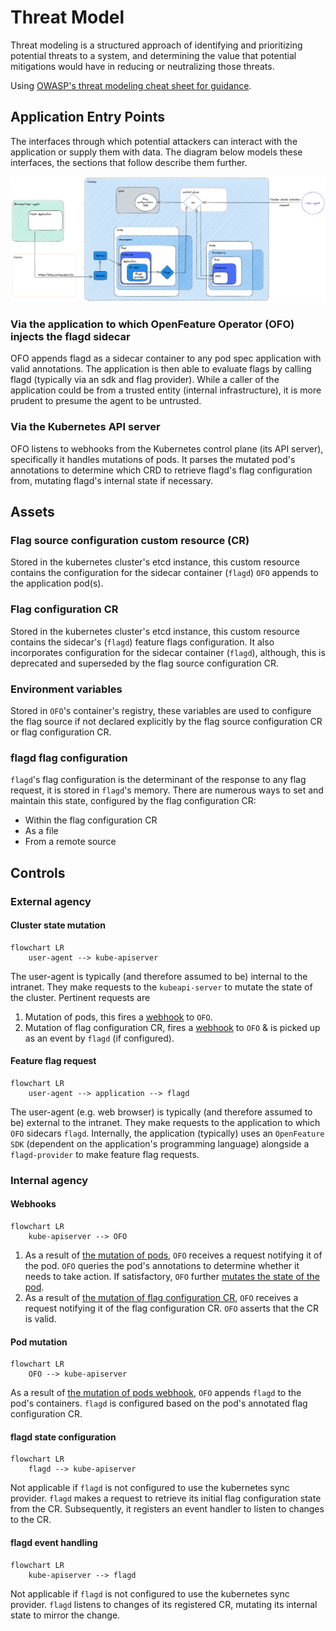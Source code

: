 # Threat Model

Threat modeling is a structured approach of identifying and prioritizing potential threats to a system, and determining the value that potential mitigations would have in reducing or neutralizing those threats.

Using [OWASP's threat modeling cheat sheet for guidance](https://cheatsheetseries.owasp.org/cheatsheets/Threat_Modeling_Cheat_Sheet.html).

## Application Entry Points

The interfaces through which potential attackers can interact with the application or supply them with data.
The diagram below models these interfaces, the sections that follow describe them further.

<img src="../images/ofo_threat_model.png" alt="Diagram of OFO threat model">

### Via the application to which OpenFeature Operator (OFO) injects the flagd sidecar

OFO appends flagd as a sidecar container to any pod spec application with valid annotations. The application is then able to evaluate flags by calling flagd (typically via an sdk and flag provider). While a caller of the application could be from a trusted entity (internal infrastructure), it is more prudent to presume the agent to be untrusted.

### Via the Kubernetes API server

OFO listens to webhooks from the Kubernetes control plane (its API server), specifically it handles mutations of pods.
It parses the mutated pod's annotations to determine which CRD to retrieve flagd's flag configuration from, mutating flagd's internal state if necessary.

## Assets

### Flag source configuration custom resource (CR)

Stored in the kubernetes cluster's etcd instance, this custom resource contains the configuration for the sidecar container (`flagd`) `OFO` appends to the application pod(s).

### Flag configuration CR

Stored in the kubernetes cluster's etcd instance, this custom resource contains the sidecar's (`flagd`) feature flags configuration. It also incorporates configuration for the sidecar container (`flagd`), although, this is deprecated and superseded by the flag source configuration CR.

### Environment variables

Stored in `OFO`'s container's registry, these variables are used to configure the flag source if not declared explicitly by the flag source configuration CR or flag configuration CR.

### flagd flag configuration

`flagd`'s flag configuration is the determinant of the response to any flag request, it is stored in `flagd`'s memory.
There are numerous ways to set and maintain this state, configured by the flag configuration CR:
- Within the flag configuration CR 
- As a file
- From a remote source

## Controls

### External agency

#### Cluster state mutation

```mermaid
flowchart LR
    user-agent --> kube-apiserver
```

The user-agent is typically (and therefore assumed to be) internal to the intranet. They make requests to the `kubeapi-server` to mutate the state of the cluster.
Pertinent requests are
1. Mutation of pods, this fires a [webhook](#webhooks) to `OFO`.
2. Mutation of flag configuration CR, fires a [webhook](#webhooks) to `OFO` & is picked up as an event by `flagd` (if configured).

#### Feature flag request

```mermaid
flowchart LR
    user-agent --> application --> flagd
```

The user-agent (e.g. web browser) is typically (and therefore assumed to be) external to the intranet. They make requests to the application to which `OFO` sidecars `flagd`. Internally, the application (typically) uses an `OpenFeature SDK` (dependent on the application's programming language) alongside a `flagd-provider` to make feature flag requests.

### Internal agency

#### Webhooks

```mermaid
flowchart LR
    kube-apiserver --> OFO
```

1. As a result of [the mutation of pods](#cluster-state-mutation), `OFO` receives a request notifying it of the pod. `OFO` queries the pod's annotations to determine whether it needs to take action. If satisfactory, `OFO` further [mutates the state of the pod](#pod-mutation).
2. As a result of [the mutation of flag configuration CR](#cluster-state-mutation), `OFO` receives a request notifying it of the flag configuration CR. `OFO` asserts that the CR is valid.

#### Pod mutation

```mermaid
flowchart LR
    OFO --> kube-apiserver
```

As a result of [the mutation of pods webhook](#webhooks), `OFO` appends `flagd` to the pod's containers. `flagd` is configured based on the pod's annotated flag configuration CR.

#### flagd state configuration

```mermaid
flowchart LR
    flagd --> kube-apiserver
```

Not applicable if `flagd` is not configured to use the kubernetes sync provider.
`flagd` makes a request to retrieve its initial flag configuration state from the CR. Subsequently, it registers an event handler to listen to changes to the CR.

#### flagd event handling

```mermaid
flowchart LR
    kube-apiserver --> flagd
```

Not applicable if `flagd` is not configured to use the kubernetes sync provider.
`flagd` listens to changes of its registered CR, mutating its internal state to mirror the change.

